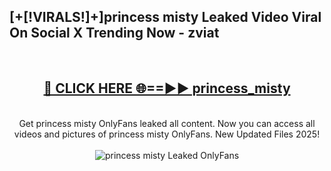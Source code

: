 <h2>[+[!VIRALS!]+]princess misty Leaked Video Viral On Social X Trending Now - zviat</h2>
<br>
<div align="center">
<h2><a href="https://libra.edu.pl?princess_misty" rel="nofollow">🔴 CLICK HERE 🌐==►► princess_misty</a></h2>
<br>
Get princess misty OnlyFans leaked all content. Now you can access all videos and pictures of princess misty OnlyFans. New Updated Files 2025!
<br>
<br>
<a href="https://libra.edu.pl?princess_misty" rel="nofollow" data-target="animated-image.originalLink"><img src="https://i.ibb.co.com/WyWwxjT/player-gif2.gif" alt="princess misty Leaked OnlyFans" style="max-width: 100%; display: inline-block;" data-target="animated-image.originalImage"></a>
</div>
<br>